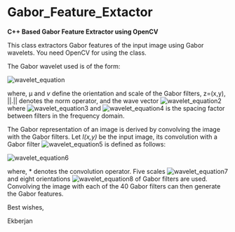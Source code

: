 # Gabor_Feature_Extactor

**C++ Based Gabor Feature Extractor using OpenCV**

This class extractors Gabor features of the input image using Gabor wavelets. You need OpenCV for using the class. 

The Gabor wavelet used is of the form: 

![wavelet_equation](https://cloud.githubusercontent.com/assets/7311045/15891645/4e714ce2-2d7e-11e6-98b0-ca6f339a2971.png)

where, μ and *v* define the orientation and scale of the Gabor filters, z=(x,y), ||.|| denotes the norm operator, and the wave vector ![wavelet_equation2](https://cloud.githubusercontent.com/assets/7311045/15892003/f44d6014-2d7f-11e6-8e6f-1bfc20f15b6b.png) where ![wavelet_equation3](https://cloud.githubusercontent.com/assets/7311045/15892074/79417706-2d80-11e6-9171-5483db04f35b.png) and ![wavelet_equation4](https://cloud.githubusercontent.com/assets/7311045/15892079/7cc48940-2d80-11e6-9e2c-45e4bcb609e5.png) is the spacing factor between filters in the frequency domain. 

The Gabor representation of an image is derived by convolving the image with the Gabor filters. Let *I(x,y)* be the input image, its convolution with a Gabor filter ![wavelet_equation5](https://cloud.githubusercontent.com/assets/7311045/15892178/fb5ced74-2d80-11e6-9b88-e861476ee022.png) is defined as follows:

![wavelet_equation6](https://cloud.githubusercontent.com/assets/7311045/15892230/555b1b52-2d81-11e6-8aa5-13b186840bcc.png)

where, * denotes the convolution operator. Five scales ![wavelet_equation7](https://cloud.githubusercontent.com/assets/7311045/15892271/8853b514-2d81-11e6-86dd-83fe6bd71867.png) and eight orientations ![wavelet_equation8](https://cloud.githubusercontent.com/assets/7311045/15892319/b6786e12-2d81-11e6-82ae-ed415f351747.png) of Gabor filters are used. Convolving the image with each of the 40 Gabor filters can then generate the Gabor features. 

Best wishes, 

Ekberjan

